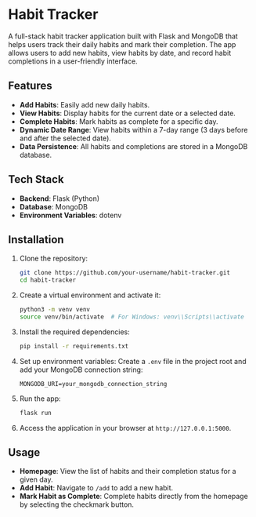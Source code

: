 # Habit Tracker

A full-stack habit tracker application built with Flask and MongoDB that helps users track their daily habits and mark their completion. The app allows users to add new habits, view habits by date, and record habit completions in a user-friendly interface.

## Features

- **Add Habits**: Easily add new daily habits.
- **View Habits**: Display habits for the current date or a selected date.
- **Complete Habits**: Mark habits as complete for a specific day.
- **Dynamic Date Range**: View habits within a 7-day range (3 days before and after the selected date).
- **Data Persistence**: All habits and completions are stored in a MongoDB database.

## Tech Stack

- **Backend**: Flask (Python)
- **Database**: MongoDB
- **Environment Variables**: dotenv

## Installation

1. Clone the repository:
    ```bash
    git clone https://github.com/your-username/habit-tracker.git
    cd habit-tracker
    ```

2. Create a virtual environment and activate it:
    ```bash
    python3 -m venv venv
    source venv/bin/activate  # For Windows: venv\\Scripts\\activate
    ```

3. Install the required dependencies:
    ```bash
    pip install -r requirements.txt
    ```

4. Set up environment variables:
    Create a `.env` file in the project root and add your MongoDB connection string:
    ```env
    MONGODB_URI=your_mongodb_connection_string
    ```

5. Run the app:
    ```bash
    flask run
    ```

6. Access the application in your browser at `http://127.0.0.1:5000`.

## Usage

- **Homepage**: View the list of habits and their completion status for a given day.
- **Add Habit**: Navigate to `/add` to add a new habit.
- **Mark Habit as Complete**: Complete habits directly from the homepage by selecting the checkmark button.

